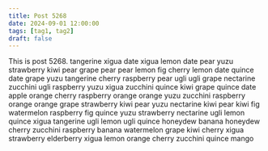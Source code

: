 ```yaml
---
title: Post 5268
date: 2024-09-01 12:00:00
tags: [tag1, tag2]
draft: false
---
```

This is post 5268.
tangerine
xigua
date
xigua
lemon
date
pear
yuzu
strawberry
kiwi
pear
grape
pear
pear
lemon
fig
cherry
lemon
date
quince
date
grape
yuzu
tangerine
cherry
raspberry
pear
ugli
ugli
grape
nectarine
zucchini
ugli
raspberry
yuzu
xigua
zucchini
quince
kiwi
grape
quince
date
apple
orange
cherry
raspberry
orange
orange
yuzu
zucchini
raspberry
orange
orange
grape
strawberry
kiwi
pear
yuzu
nectarine
kiwi
pear
kiwi
fig
watermelon
raspberry
fig
quince
yuzu
strawberry
nectarine
ugli
lemon
quince
xigua
tangerine
ugli
lemon
ugli
quince
honeydew
banana
honeydew
cherry
zucchini
raspberry
banana
watermelon
grape
kiwi
cherry
xigua
strawberry
elderberry
xigua
lemon
orange
cherry
zucchini
quince
mango

